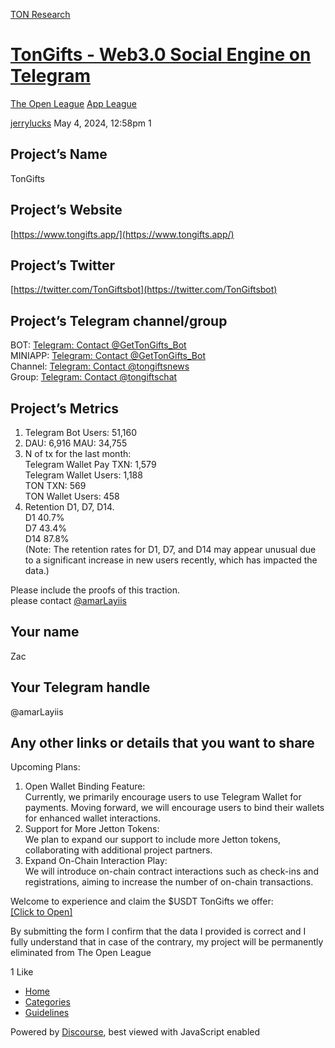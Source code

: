 [TON Research](/)

# [TonGifts - Web3.0 Social Engine on Telegram](/t/tongifts-web3-0-social-engine-on-telegram/15964)

[The Open League](/c/the-open-league/app-leaderboard/58)  [App League](/c/the-open-league/app-leaderboard/58) 

    

[jerrylucks](https://tonresear.ch/u/jerrylucks)  May 4, 2024, 12:58pm  1

## [](#projects-name-1)Project’s Name

TonGifts

## [](#projects-website-2)Project’s Website

[https://www.tongifts.app/](https://www.tongifts.app/)

## [](#projects-twitter-3)Project’s Twitter

[https://twitter.com/TonGiftsbot](https://twitter.com/TonGiftsbot)

## [](#projects-telegram-channelgroup-4)Project’s Telegram channel/group

BOT: [Telegram: Contact @GetTonGifts\_Bot](https://t.me/GetTonGifts_Bot)  
MINIAPP: [Telegram: Contact @GetTonGifts\_Bot](https://t.me/GetTonGifts_Bot/TonGifts)  
Channel: [Telegram: Contact @tongiftsnews](https://t.me/tongiftsnews)  
Group: [Telegram: Contact @tongiftschat](https://t.me/tongiftschat)

## [](#projects-metrics-5)Project’s Metrics

1.  Telegram Bot Users: 51,160
2.  DAU: 6,916 MAU: 34,755
3.  N of tx for the last month:  
    Telegram Wallet Pay TXN: 1,579  
    Telegram Wallet Users: 1,188  
    TON TXN: 569  
    TON Wallet Users: 458
4.  Retention D1, D7, D14.  
    D1 40.7%  
    D7 43.4%  
    D14 87.8%  
    (Note: The retention rates for D1, D7, and D14 may appear unusual due to a significant increase in new users recently, which has impacted the data.)

Please include the proofs of this traction.  
please contact [@amarLayiis](https://t.me/amarLayiis)

## [](#your-name-6)Your name

Zac

## [](#your-telegram-handle-7)Your Telegram handle

@amarLayiis

## [](#any-other-links-or-details-that-you-want-to-share-8)Any other links or details that you want to share

Upcoming Plans:

1.  Open Wallet Binding Feature:  
    Currently, we primarily encourage users to use Telegram Wallet for payments. Moving forward, we will encourage users to bind their wallets for enhanced wallet interactions.
2.  Support for More Jetton Tokens:  
    We plan to expand our support to include more Jetton tokens, collaborating with additional project partners.
3.  Expand On-Chain Interaction Play:  
    We will introduce on-chain contract interactions such as check-ins and registrations, aiming to increase the number of on-chain transactions.

Welcome to experience and claim the $USDT TonGifts we offer:  
[\[Click to Open\]](https://t.me/GetTonGifts_bot/TonGifts?startapp=g_2)

By submitting the form I confirm that the data I provided is correct and I fully understand that in case of the contrary, my project will be permanently eliminated from The Open League

  1 Like

*   [Home](/)
*   [Categories](/categories)
*   [Guidelines](/guidelines)

Powered by [Discourse](https://www.discourse.org), best viewed with JavaScript enabled